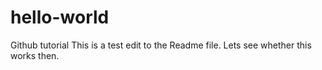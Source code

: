 # hello-world
Github tutorial
This is a test edit to the Readme file.
Lets see whether this works then.
